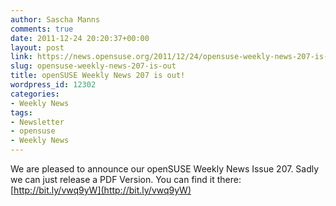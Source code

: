 ```yaml
---
author: Sascha Manns
comments: true
date: 2011-12-24 20:20:37+00:00
layout: post
link: https://news.opensuse.org/2011/12/24/opensuse-weekly-news-207-is-out/
slug: opensuse-weekly-news-207-is-out
title: openSUSE Weekly News 207 is out!
wordpress_id: 12302
categories:
- Weekly News
tags:
- Newsletter
- opensuse
- Weekly News
---
```


We are pleased to announce our openSUSE Weekly News Issue 207. Sadly we can just release a PDF Version. You can find it there: [http://bit.ly/vwq9yW](http://bit.ly/vwq9yW)
